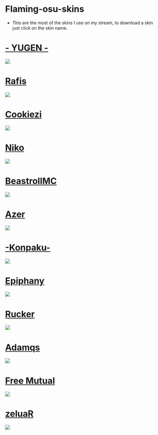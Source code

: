 # Flaming-osu-skins
* This are the most of the skins I use on my stream, to download a skin just click on the skin name.
# [- YUGEN -](https://osuskins.net/skin/wEaMJGb)
![](https://osu.ppy.sh/ss/15963949/caf4)
# [Rafis](http://puu.sh/pDnzg/2d2dacfc85.osk)
![](https://osu.ppy.sh/ss/8078067)
# [Cookiezi](https://ndb.moe/cxr)
![](https://osu.ppy.sh/ss/8078116)
# [Niko](https://a.pomf.cat/lpluon.osk)
![](https://osu.ppy.sh/ss/8078152)
# [BeastrollMC](https://puu.sh/s5OS4/e2031fe8b4.osk)
![](https://osu.ppy.sh/ss/8078186)
# [Azer](http://puu.sh/tfwWo/9e0ce8337f.osk)
![](https://osu.ppy.sh/ss/8078223)
# [-Konpaku-](https://fs13n1.sendspace.com/dl/edecb154506ea0599c35a781fc0e44e1/59173ef945b8a98e/qpaza9/%21%20Xilver%202017.osk)
![](https://osu.ppy.sh/ss/8078266)
# [Epiphany](https://puu.sh/t0Cpj/02e8905714.osk)
![](https://osu.ppy.sh/ss/8078296)
# [Rucker](https://puu.sh/uF8pE.osk)
![](https://osu.ppy.sh/ss/8078313)
# [Adamqs](http://puu.sh/unXjY/568ffc876b.osk)
![](https://osu.ppy.sh/ss/8078329)
# [Free Mutual](http://puu.sh/tlAEA/537aa94700.osk)
![](https://osu.ppy.sh/ss/8078445)
# [zeluaR](https://puu.sh/vOR82/7da4c15056.osk)
![](https://osu.ppy.sh/ss/8078490)
